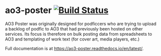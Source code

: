 # ao3-poster [![Build Status](https://travis-ci.org/sandalwoodbox/ao3-poster.svg?branch=master)](https://travis-ci.org/sandalwoodbox/ao3-poster)

AO3 Poster was originally designed for podficcers who are trying to upload a backlog of podfic to AO3 that had previously been hosted on other services.
Its focus is therefore on bulk posting data from spreadsheets to AO3 and templating of work text (for cover art, media players, etc.)

Full documentation is at https://ao3-poster.readthedocs.io/en/latest/.
